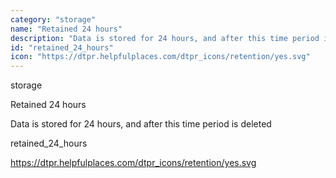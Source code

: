 ```yaml
---
category: "storage"
name: "Retained 24 hours"
description: "Data is stored for 24 hours, and after this time period is deleted"
id: "retained_24_hours"
icon: "https://dtpr.helpfulplaces.com/dtpr_icons/retention/yes.svg"
---
```

storage

Retained 24 hours

Data is stored for 24 hours, and after this time period is deleted

retained_24_hours

https://dtpr.helpfulplaces.com/dtpr_icons/retention/yes.svg